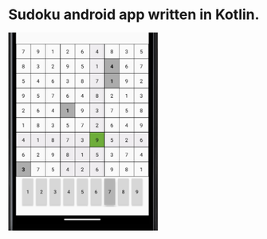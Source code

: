<h1>Sudoku android app written in Kotlin.</h1>

<img alt="Screenshot" src="https://github.com/Yamaguya/Sudokoo/blob/main/preview.jpg" width="300"></img>
